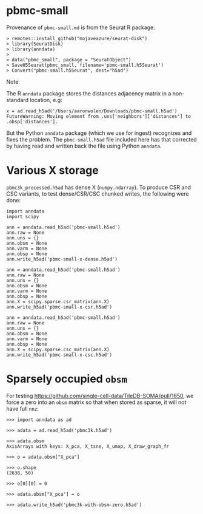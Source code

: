 # pbmc-small

Provenance of `pbmc-small.md` is from the Seurat R package:

```
> remotes::install_github("mojaveazure/seurat-disk")
> library(SeuratDisk)
> library(anndata)
>
> data("pbmc_small", package = "SeuratObject")
> SaveH5Seurat(pbmc_small, filename='pbmc-small.h5Seurat')
> Convert("pbmc-small.h5Seurat", dest="h5ad")
```

Note:

The R `anndata` package stores the distances adjacency matrix in a non-standard location, e.g:

```
x = ad.read_h5ad('/Users/aaronwolen/Downloads/pbmc-small.h5ad')
FutureWarning: Moving element from .uns['neighbors']['distances'] to .obsp['distances'].
```

But the Python `anndata` package (which we use for ingest) recognizes and fixes the problem. The
`pbmc-small.h5ad` file included here has that corrected by having read and written back the file
using Python `anndata`.

# Various X storage

`pbmc3k_processed.h5ad` has dense X (`numpy.ndarray`). To produce CSR and CSC variants, to test dense/CSR/CSC
chunked writes, the following were done:

```
import anndata
import scipy

ann = anndata.read_h5ad('pbmc-small.h5ad')
ann.raw = None
ann.uns = {}
ann.obsm = None
ann.varm = None
ann.obsp = None
ann.write_h5ad('pbmc-small-x-dense.h5ad')

ann = anndata.read_h5ad('pbmc-small.h5ad')
ann.raw = None
ann.uns = {}
ann.obsm = None
ann.varm = None
ann.obsp = None
ann.X = scipy.sparse.csr_matrix(ann.X)
ann.write_h5ad('pbmc-small-x-csr.h5ad')

ann = anndata.read_h5ad('pbmc-small.h5ad')
ann.raw = None
ann.uns = {}
ann.obsm = None
ann.varm = None
ann.obsp = None
ann.X = scipy.sparse.csc_matrix(ann.X)
ann.write_h5ad('pbmc-small-x-csc.h5ad')
```

# Sparsely occupied `obsm`

For testing https://github.com/single-cell-data/TileDB-SOMA/pull/1650, we force a zero into an
`obsm` matrix so that when stored as sparse, it will not have full `nnz`:

```
>>> import anndata as ad

>>> adata = ad.read_h5ad('pbmc3k.h5ad')

>>> adata.obsm
AxisArrays with keys: X_pca, X_tsne, X_umap, X_draw_graph_fr

>>> o = adata.obsm["X_pca"]

>>> o.shape
(2638, 50)

>>> o[0][0] = 0

>>> adata.obsm["X_pca"] = o

>>> adata.write_h5ad('pbmc3k-with-obsm-zero.h5ad')
```
